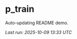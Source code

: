 # p_train

Auto-updating README demo.

<!--START_SECTION:status-->
_Last run: 2025-10-09 13:33 UTC_
<!--END_SECTION:status-->



































































































































































































































































































































































































































































































































































































































































































































































































































































































































































































































































































